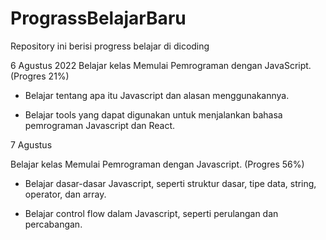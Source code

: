 # PrograssBelajarBaru
Repository ini berisi progress belajar di dicoding

6 Agustus 2022
Belajar kelas Memulai Pemrograman dengan JavaScript. (Progres 21%)

* Belajar tentang apa itu Javascript dan alasan menggunakannya.

* Belajar tools yang dapat digunakan untuk menjalankan bahasa pemrograman Javascript dan React.

7 Agustus

Belajar kelas Memulai Pemrograman dengan Javascript. (Progres 56%)

  * Belajar dasar-dasar Javascript, seperti struktur dasar, tipe data, string, operator, dan array.

  * Belajar control flow dalam Javascript, seperti perulangan dan percabangan.
